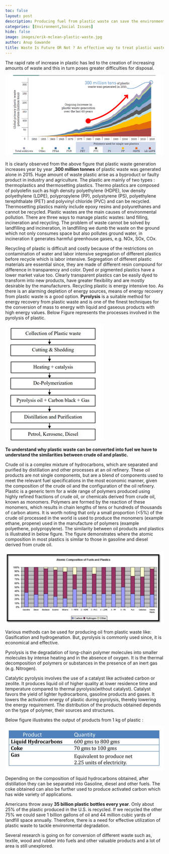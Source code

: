 ```yaml
---
toc: false
layout: post
description: Producing fuel from plastic waste can save the environment.
categories: [Environment,Social Issues]
hide: false
image: images/erik-mclean-plastic-waste.jpg
author: Anup Gawande
title: Waste Is Future OR Not ? An effective way to treat plastic waste
---
```

The rapid rate of increase in plastic has led to the creation of increasing amounts of waste and this in turn poses greater difficulties for disposal.

![](/images/global-primary-plastic.png 'Global primary plastics waste generation 1950–2015')

It is clearly observed from the above figure that plastic waste generation increases year by year ,**300 million tonnes** of plastic waste was generated alone in 2015. Huge amount of waste plastic arise as a byproduct or faulty product in industry and agriculture. The plastic are mainly of two types : thermoplastics and thermosetting plastics. Thermo plastics are composed of polyolefin such as high density polyethylene (HDPE), low density polyethylene (LDPE), polypropylene (PP), polystyrene (PS), polyethylene terephthalate (PET) and polyvinyl chloride (PVC) and can be recycled. Thermosetting plastics mainly include epoxy resins and polyurethanes and cannot be recycled. Plastic wastes are the main causes of environmental pollution. There are three ways to manage plastic wastes: land filling, incineration and recycling. The problem of waste cannot be solved by landfilling and incineration, in landfilling we dumb the waste on the ground which not only consumes space but also pollutes ground water, in incineration it generates harmful greenhouse gases, e.g. NOx, SOx, COx.

Recycling of plastic is difficult and costly because of the restrictions on contamination of water and labor intensive segregation of different plastics before recycle which is labor intensive. Segregation of different plastic materials are essential since, they are made of different resin compound for difference in transparency and color. Dyed or pigmented plastics have a lower market value too. Clearly transparent plastics can be easily dyed to transform into new products, have greater flexibility and are mostly desirable by the manufacturers. Recycling plastic is energy intensive too. As there is an alarming depletion of energy sources, means of energy recovery from plastic waste is a good option. **Pyrolysis** is a suitable method for energy recovery from plastic waste and is one of the finest techniques for the conversion of mass to energy with liquid and gaseous products with high energy values. Below Figure represents the processes involved in the pyrolysis of plastic.

![](/images/pyrolysis-process.jpeg 'Flow chart of plastic pyrolysis process')

**To understand why plastic waste can be converted into fuel we have to understand the similarities between crude oil and plastic.**

Crude oil is a complex mixture of hydrocarbons, which are separated and purified by distillation and other processes at an oil refinery. These oil products are not single components, but are a blend of components used to meet the relevant fuel specifications in the most economic manner, given the composition of the crude oil and the configuration of the oil refinery. Plastic is a generic term for a wide range of polymers produced using highly refined fractions of crude oil, or chemicals derived from crude oil, known as monomers. Polymers are formed by the reaction of these monomers, which results in chain lengths of tens or hundreds of thousands of carbon atoms. It is worth noting that only a small proportion (<5%) of the crude oil processed in the world is used to produce the monomers (example ethane, propene) used in the manufacture of polymers (example polyethene, polypropylene). The similarity between oil products and plastics is illustrated in below figure. The figure demonstrates where the atomic composition in most plastics is similar to those in gasoline and diesel derived from crude oil.

![](/images/atomic-composition-fuels.jpeg)

Various methods can be used for producing oil from plastic waste like: Gasification and hydrogenation. But, pyrolysis is commonly used since, it is economical and effective.

Pyrolysis is the degradation of long-chain polymer molecules into smaller molecules by intense heating and in the absence of oxygen. It is the thermal decomposition of polymers or substances in the presence of an inert gas (e.g. Nitrogen).

Catalytic pyrolysis involves the use of a catalyst like activated carbon or zeolite. It produces liquid oil of higher quality at lower residence time and temperature compared to thermal pyrolysis(without catalyst). Catalyst favors the yield of lighter hydrocarbons, gasoline products and gases. It lowers the activation energy of plastic during pyrolysis, thereby lowering the energy requirement. The distribution of the products obtained depends on the type of polymer, their sources and structures.

Below figure illustrates the output of products from 1 kg of plastic :

![](/images/product-quantity-from-plastic-waste.jpeg 'Source : ANZ Plastic Waste Management Company India')

Depending on the composition of liquid hydrocarbons obtained, after distillation they can be separated into Gasoline, diesel and other fuels. The coke obtained can also be further used to produce activated carbon which has wide variety of applications.

Americans throw away **35 billion plastic bottles every year**. Only about 25% of the plastic produced in the U.S. is recycled. If we recycled the other 75% we could save 1 billion gallons of oil and 44 million cubic yards of landfill space annually. Therefore, there is a need for effective utilization of plastic waste to tackle environmental degradation.

Several research is going on for conversion of different waste such as, textile, wood and rubber into fuels and other valuable products and a lot of area is still unexplored.
